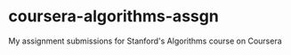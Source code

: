 # coursera-algorithms-assgn

My assignment submissions for Stanford's Algorithms course on Coursera

